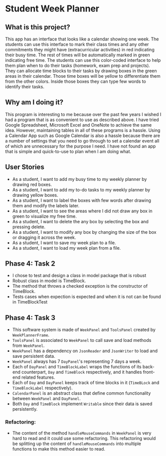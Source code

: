 # Student Week Planner

## What is this project?
This app has an interface that looks like a calendar showing one week. The students can use this
interface to mark their class times and any other commitments they might have (extracurricular 
activities) in red indicating their busy time. The rest of times will be automatically marked in green
indicating free time. The students can use this color-coded interface to help them plan when to do
their tasks (homework, exam prep and projects). They can allocate time blocks to their tasks by
drawing boxes in the green areas in their calendar. Those time boxes will be yellow to differentiate
them from the other colors. Inside those boxes they can type few words to identify their tasks.

## Why am I doing it?
This program is interesting to me because over the past few years I wished I had a program that is
as convenient to use as described above. I have tried Google Spreadsheet, Microsoft Excel and OneNote
to achieve the same idea. However, maintaining tables in all of these programs is a hassle. Using
a Calendar App such as Google Calendar is also a hassle because there are a number of settings that
you need to go through to set a calendar event all of which are unnecessary for the purpose I need.
I have not found an app that is simple and quick-to-use to plan when I am doing what.

## User Stories
- As a student, I want to add my busy time to my weekly planner by drawing red boxes.
- As a student, I want to add my to-do tasks to my weekly planner by drawing yellow boxes.
- As a student, I want to label the boxes with few words after drawing them and modify the labels later.
- As a student, I want to see the areas where I did not draw any box in green to visualize my free time.
- As a student, I want to delete the any box by selecting the box and pressing delete.
- As a student, I want to modify any box by changing the size of the box or dragging it across the week.
- As a student, I want to save my week plan to a file.
- As a student, I want to load my week plan from a file.

## Phase 4: Task 2
- I chose to test and design a class in model package that is robust
- Robust class in model is TimeBlock.
- The method that throws a checked exception is the constructor of TimeBlock.
- Tests cases when expection is expected and when it is not can be found in TimeBlockTest

## Phase 4: Task 3
- This software system is made of `WeekPanel` and `ToolsPanel` created by `WeekPlannerFrame`.
- `ToolsPanel` is associated to `WeekPanel` to call save and load methods from `WeekPanel`.
- `WeekPanel` has a dependency on `JsonReader` and `JsonWriter` to load and save persistent data.
- `WeekPanel` always has 7 `DayPanel`'s representing 7 days a week.
- Each of `DayPanel` and `TimeBlockLabel` wraps the functions of its back-end counterpart, 
`Day` and `TimeBlock` respectively, and it handles front-end related features.
- Each of `Day` and `DayPanel` keeps track of time blocks in it (`TimeBLock` and `TimeBlockLabel` respectively).
- `CalendarPanel` is an abstract class that define common functionality between `WeekPanel` and `DayPanel`.
- Both `Day` and `TimeBlock` implement `Writable` since their data is saved persistently.
### Refactoring:
- The content of the method `handleMouseCommands` in `WeekPanel` is very hard to read and 
it could use some refactoring. This refactoring would be splitting up the content of `handleMouseCommands`
into multiple functions to make this method easier to read.